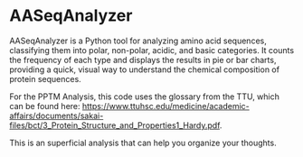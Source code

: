 # AASeqAnalyzer
AASeqAnalyzer is a Python tool for analyzing amino acid sequences, classifying them into polar, non-polar, acidic, and basic categories. It counts the frequency of each type and displays the results in pie or bar charts, providing a quick, visual way to understand the chemical composition of protein sequences.

For the PPTM Analysis, this code uses the glossary from the TTU, which can be found here: https://www.ttuhsc.edu/medicine/academic-affairs/documents/sakai-files/bct/3_Protein_Structure_and_Properties1_Hardy.pdf.

This is an superficial analysis that can help you organize your thoughts. 
